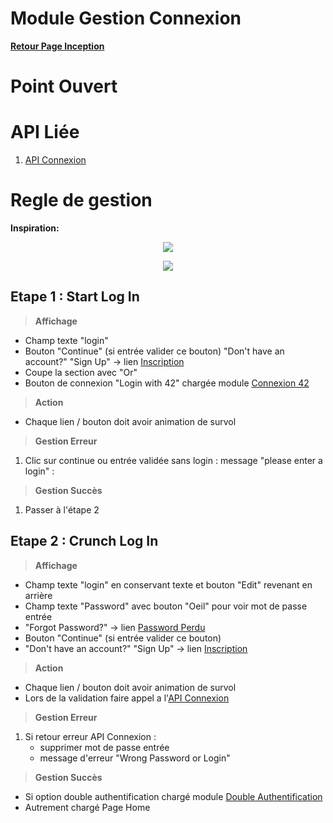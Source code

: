 # Module Gestion Connexion

**[Retour Page Inception](./00_Page_Inception.md)**

# Point Ouvert

# API Liée

1. [API Connexion](../API/02_Connexion.md)

# Regle de gestion

**Inspiration:** 
<p align="center">
	<img src="./Inspiration/LogIn.png" />
</p>
<p align="center">
	<img src="./Inspiration/LogIn_Password.png" />
</p>

## Etape 1 : Start Log In

> **Affichage**
- Champ texte "login"
- Bouton "Continue" (si entrée valider ce bouton)
"Don't have an account?" "Sign Up" -> lien [Inscription](./03_Inscription.md)
- Coupe la section avec "Or"
- Bouton de connexion "Login with 42" chargée module [Connexion 42](./02B_Connexion_42.md)

> **Action**
- Chaque lien / bouton doit avoir animation de survol

> **Gestion Erreur**

1. Clic sur continue ou entrée validée sans login : message "please enter a login" :

> **Gestion Succès**
1. Passer à l'étape 2

## Etape 2 : Crunch Log In

> **Affichage**
- Champ texte "login" en conservant texte et bouton "Edit" revenant en arrière
- Champ texte "Password" avec bouton "Oeil" pour voir mot de passe entrée
- "Forgot Password?" -> lien [Password Perdu](./04_Password_Perdu.md)
- Bouton "Continue" (si entrée valider ce bouton)
- "Don't have an account?" "Sign Up" -> lien [Inscription](./03_Inscription.md)

> **Action**
- Chaque lien / bouton doit avoir animation de survol
- Lors de la validation faire appel a l'[API Connexion](../API/02_Connexion.md)

> **Gestion Erreur**
1. Si retour erreur API Connexion :
	- supprimer mot de passe entrée
	- message d'erreur "Wrong Password or Login"

> **Gestion Succès**

- Si option double authentification chargé module [Double Authentification](./02C_Double_Authentification.md)
- Autrement chargé Page Home
